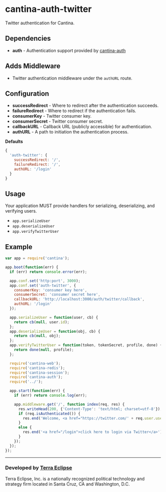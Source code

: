 cantina-auth-twitter
=====================

Twitter authentication for Cantina.

Dependencies
------------
- **auth** - Authentication support provided by [cantina-auth](https://github.com/cantina/cantina-auth)

Adds Middleware
---------------
- Twitter authentication middleware under the `authURL` route.

Configuration
-------------
- **successRedirect** - Where to redirect after the authentication succeeds.
- **failureRedirect** - Where to redirect if the authentication fails.
- **consumerKey** - Twitter consumer key.
- **consumerSecret** - Twitter consumer secret.
- **callbackURL** - Callback URL (publicly accessible) for authentication.
- **authURL** - A path to initiation the authentication process.

**Defaults**
```js
{
  'auth-twitter': {
    successRedirect: '/',
    failureRedirect: '/',
    authURL: '/login'
  }
}
```

Usage
-----
Your application MUST provide handlers for serializing, deserializing, and verifying users.
- `app.serializeUser`
- `app.deserializeUser`
- `app.verifyTwitterUser`

Example
-------
```js
var app = require('cantina');

app.boot(function(err) {
  if (err) return console.error(err);

  app.conf.set('http:port', 3000);
  app.conf.set('auth-twitter', {
    consumerKey: 'consumer key here',
    consumerSecret: 'consumer secret here',
    callbackURL: 'http://localhost:3000/auth/twitter/callback',
    authURL: '/login'
  });

  app.serializeUser = function(user, cb) {
    return cb(null, user.id);
  };
  app.deserializeUser = function(obj, cb) {
    return cb(null, obj);
  };
  app.verifyTwitterUser = function(token, tokenSecret, profile, done) {
    return done(null, profile);
  };

  require('cantina-web');
  require('cantina-redis');
  require('cantina-session');
  require('cantina-auth');
  require('../');

  app.start(function(err) {
    if (err) return console.log(err);

    app.middleware.get('/', function index(req, res) {
      res.writeHead(200, {'Content-Type': 'text/html; charset=utf-8'});
      if (req.isAuthenticated()) {
        res.end('Welcome, <a href="https://twitter.com/' + req.user.username + '">' + req.user.displayName + '</a>!');
      }
      else {
        res.end('<a href="/login">click here to login via Twitter</a>');
      }
    });
  });
});
```

- - -

### Developed by [Terra Eclipse](http://www.terraeclipse.com)
Terra Eclipse, Inc. is a nationally recognized political technology and
strategy firm located in Santa Cruz, CA and Washington, D.C.
